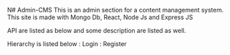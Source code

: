 N# Admin-CMS
This is an admin section for a content management system.
This site is made with Mongo Db, React, Node Js and Express JS

API are listed as below and some description are listed as well.

Hierarchy is listed below
: Login
: Register
